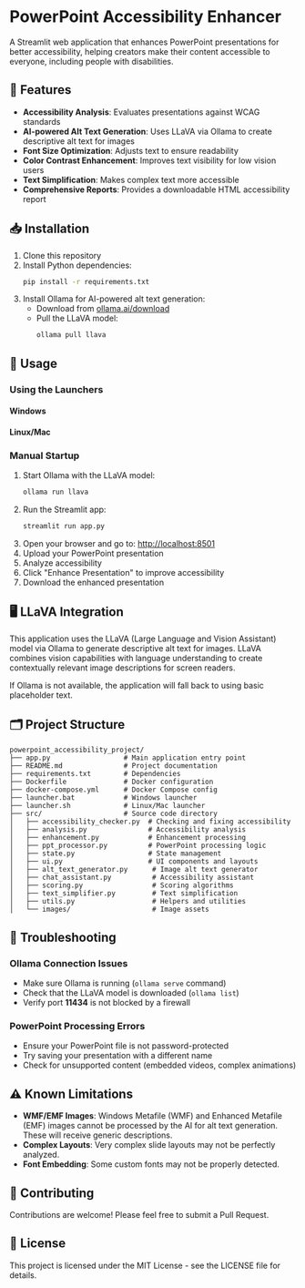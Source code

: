 # PowerPoint Accessibility Enhancer

A Streamlit web application that enhances PowerPoint presentations for better accessibility, helping creators make their content accessible to everyone, including people with disabilities.

## 🌟 Features
- **Accessibility Analysis**: Evaluates presentations against WCAG standards
- **AI-powered Alt Text Generation**: Uses LLaVA via Ollama to create descriptive alt text for images
- **Font Size Optimization**: Adjusts text to ensure readability
- **Color Contrast Enhancement**: Improves text visibility for low vision users
- **Text Simplification**: Makes complex text more accessible
- **Comprehensive Reports**: Provides a downloadable HTML accessibility report

## 📥 Installation
1. Clone this repository
2. Install Python dependencies:
   ```bash
   pip install -r requirements.txt
   ```
3. Install Ollama for AI-powered alt text generation:
   - Download from [ollama.ai/download](https://ollama.ai/download)
   - Pull the LLaVA model:
     ```bash
     ollama pull llava
     ```

## 🚀 Usage
### Using the Launchers
#### Windows
#### Linux/Mac

### Manual Startup
1. Start Ollama with the LLaVA model:
   ```bash
   ollama run llava
   ```
2. Run the Streamlit app:
   ```bash
   streamlit run app.py
   ```
3. Open your browser and go to: [http://localhost:8501](http://localhost:8501)
4. Upload your PowerPoint presentation
5. Analyze accessibility
6. Click "Enhance Presentation" to improve accessibility
7. Download the enhanced presentation

## 🖥️ LLaVA Integration
This application uses the LLaVA (Large Language and Vision Assistant) model via Ollama to generate descriptive alt text for images. LLaVA combines vision capabilities with language understanding to create contextually relevant image descriptions for screen readers.

If Ollama is not available, the application will fall back to using basic placeholder text.

## 🗂️ Project Structure
```
powerpoint_accessibility_project/
├── app.py                  # Main application entry point
├── README.md               # Project documentation
├── requirements.txt        # Dependencies
├── Dockerfile              # Docker configuration
├── docker-compose.yml      # Docker Compose config
├── launcher.bat            # Windows launcher
├── launcher.sh             # Linux/Mac launcher
├── src/                    # Source code directory
│   ├── accessibility_checker.py  # Checking and fixing accessibility
│   ├── analysis.py               # Accessibility analysis
│   ├── enhancement.py            # Enhancement processing
│   ├── ppt_processor.py          # PowerPoint processing logic
│   ├── state.py                  # State management
│   ├── ui.py                     # UI components and layouts
│   ├── alt_text_generator.py      # Image alt text generator
│   ├── chat_assistant.py          # Accessibility assistant
│   ├── scoring.py                 # Scoring algorithms
│   ├── text_simplifier.py         # Text simplification
│   ├── utils.py                   # Helpers and utilities
│   └── images/                    # Image assets
```

## 🔧 Troubleshooting
### Ollama Connection Issues
- Make sure Ollama is running (`ollama serve` command)
- Check that the LLaVA model is downloaded (`ollama list`)
- Verify port **11434** is not blocked by a firewall

### PowerPoint Processing Errors
- Ensure your PowerPoint file is not password-protected
- Try saving your presentation with a different name
- Check for unsupported content (embedded videos, complex animations)

## ⚠️ Known Limitations
- **WMF/EMF Images**: Windows Metafile (WMF) and Enhanced Metafile (EMF) images cannot be processed by the AI for alt text generation. These will receive generic descriptions.
- **Complex Layouts**: Very complex slide layouts may not be perfectly analyzed.
- **Font Embedding**: Some custom fonts may not be properly detected.

## 🤝 Contributing
Contributions are welcome! Please feel free to submit a Pull Request.

## 📄 License
This project is licensed under the MIT License - see the LICENSE file for details.